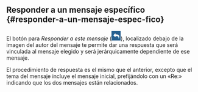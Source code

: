 ## Responder a un mensaje específico {#responder-a-un-mensaje-espec-fico}

El botón para _Responder a este mensaje_ (![](../assets/graficos56.png)), localizado debajo de la imagen del autor del mensaje te permite dar una respuesta que será vinculada al mensaje elegido y será jerárquicamente dependiente de ese mensaje.

El procedimiento de respuesta es el mismo que el anterior, excepto que el tema del mensaje incluye el mensaje inicial, prefijándolo con un «Re:» indicando que los dos mensajes están relacionados.